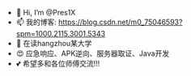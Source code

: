 - 👋 Hi, I’m @Pres1X
- 📫 我的博客: https://blog.csdn.net/m0_75046593?spm=1000.2115.3001.5343
- 🍿 在读hangzhou某大学
- 😍 应急响应、APK逆向、服务器取证、Java开发
- 💕 希望多和各位师傅交流!!!
  
 
<!---
Pres1X/Pres1X is a ✨ special ✨ repository because its `README.md` (this file) appears on your GitHub profile.
You can click the Preview link to take a look at your changes.
--->
